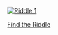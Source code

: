 [![Riddle 1](https://i.redd.it/rzeahbip6djd1.jpeg)](https://www.reddit.com/r/HyperSanity/comments/1ev2guz/_/)

[Find the Riddle](https://tr.ee/RLM4rK_uIo)
